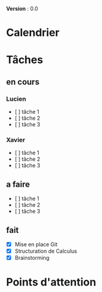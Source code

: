 **Version** : 0.0

# Calendrier

# Tâches
## en cours
### Lucien
- [ ] tâche 1
- [ ] tâche 2
- [ ] tâche 3

### Xavier
- [ ] tâche 1
- [ ] tâche 2
- [ ] tâche 3

## a faire 
- [ ] tâche 1
- [ ] tâche 2
- [ ] tâche 3

## fait
- [X] Mise en place Git
- [X] Structuration de Calculus
- [X] Brainstorming

# Points d'attention

